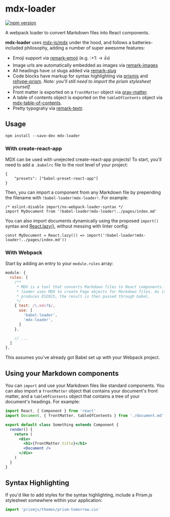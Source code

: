 mdx-loader
==========

[![npm version](https://img.shields.io/npm/v/mdx-loader.svg)](https://www.npmjs.com/package/mdx-loader)

A webpack loader to convert Markdown files into React components.

**mdx-loader** uses [mdx-js/mdx](https://github.com/mdx-js/mdx) under the hood, and follows a batteries-included philosophy, adding a number of super awesome features:

* Emoji support via [remark-emoji](https://www.npmjs.com/package/remark-emoji) (e.g. \:+1\: -> :+1:)
* Image urls are automatically embedded as images via [remark-images](https://www.npmjs.com/package/remark-images)
* All headings have `id` slugs added via [remark-slug](https://github.com/remarkjs/remark-slug)
* Code blocks have markup for syntax highlighting via [prismjs](https://prismjs.com/) and [rehype-prism](https://github.com/mapbox/rehype-prism). *Note: you'll still need to import the prism stylesheet yourself.*
* Front matter is exported on a `frontMatter` object via [gray-matter](https://github.com/jonschlinkert/gray-matter).
* A table of contents object is exported on the `tableOfContents` object via [mdx-table-of-contents](./packages/mdx-table-of-contents).
* Pretty typograhy via [remark-textr](https://github.com/remarkjs/remark-textr).

## Usage

```
npm install --save-dev mdx-loader
```

### With create-react-app

MDX can be used with unejected create-react-app projects! To start, you'll need to add a `.babelrc` file to the root level of your project:

```
{
    "presets": ["babel-preset-react-app"]
}
```

Then, you can import a component from any Markdown file by prepending the filename with `!babel-loader!mdx-loader!`. For example:

```
/* eslint-disable import/no-webpack-loader-syntax */
import MyDocument from '!babel-loader!mdx-loader!../pages/index.md'
```

You can also import documents dynamically using the proposed `import()` syntax and [React.lazy()](https://reactjs.org/docs/code-splitting.html#reactlazy), without messing with linter config:

```
const MyDocument = React.lazy(() => import('!babel-loader!mdx-loader!../pages/index.md'))
```

### With Webpack

Start by adding an entry to your `module.rules` array:

```js
module: {
  rules: [
    /**
     * MDX is a tool that converts Markdown files to React components. This
     * loader uses MDX to create Page objects for Markdown files. As it
     * produces ES2015, the result is then passed through babel.
     */
    { test: /\.mdx?$/,
      use: [
        'babel-loader',
        'mdx-loader',
      ]
    },

    // ...
  ]
},
```

This assumes you've already got Babel set up with your Webpack project.

## Using your Markdown components

You can `import` and use your Markdown files like standard components. You can also import a `frontMatter` object that contains your document's front matter, and a `tableOfContents` object that contains a tree of your document's headings. For example:

```jsx
import React, { Component } from 'react'
import Document, { frontMatter, tableOfContents } from './document.md'

export default class Something extends Component {
  render() {
    return (
      <div>
        <h1>{frontMatter.title}</h1>
        <Document />
      </div>
    )
  }
}
```

## Syntax Highlighting

If you'd like to add styles for the syntax highlighting, include a Prism.js stylesheet somewhere within your application:

```js
import 'prismjs/themes/prism-tomorrow.css'
```
